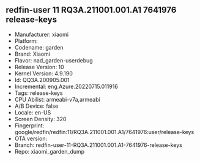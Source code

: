 ## redfin-user 11 RQ3A.211001.001.A1 7641976 release-keys
- Manufacturer: xiaomi
- Platform: 
- Codename: garden
- Brand: Xiaomi
- Flavor: nad_garden-userdebug
- Release Version: 10
- Kernel Version: 4.9.190
- Id: QQ3A.200905.001
- Incremental: eng.Azure.20220715.011916
- Tags: release-keys
- CPU Abilist: armeabi-v7a,armeabi
- A/B Device: false
- Locale: en-US
- Screen Density: 320
- Fingerprint: google/redfin/redfin:11/RQ3A.211001.001.A1/7641976:user/release-keys
- OTA version: 
- Branch: redfin-user-11-RQ3A.211001.001.A1-7641976-release-keys
- Repo: xiaomi_garden_dump
